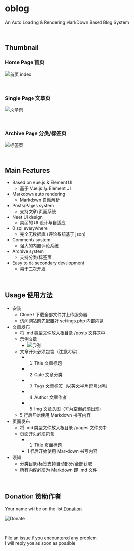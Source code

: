 # oblog
An Auto Loading &amp; Rendering MarkDown Based Blog System

<br/>

## Thumbnail
### Home Page 首页
![首页 index](https://static.ouorz.com/QQ20190512-161843@2x%202.png)

<br/>

### Single Page 文章页
![文章页](https://static.ouorz.com/QQ20190512-161858@2x%202.png)

<br/>

### Archive Page 分类/标签页
![标签页](https://static.ouorz.com/QQ20190512-162128@2x%202.png)

<br/>

## Main Features
+ Based on Vue.js & Element UI 
  - 基于 Vue.js 与 Element UI
+ Markdown auto rendering
  - Markdown 自动解析 
+ Posts/Pages system
  - 支持文章/页面系统
+ Neet UI design
  - 美丽的 UI 设计与自适应
+ 0 sql everywhere
  - 完全无数据库 (评论系统基于 json)
+ Comments system
  - 强大的内置评论系统
+ Archive system
  - 支持分类/标签页
+ Easy to do secondary development
  - 易于二次开发

<br/>

## Usage 使用方法
+ 安装
  -  Clone / 下载全部文件并上传服务器
  -  访问网站前先配置好 settings.php 内部内容
+ 文章发布
  - 将 .md 类型文件放入根目录 /posts 文件夹中
  - 示例文章
    - ![示例](https://static.ouorz.com/QQ20190512-162251@2x%202.png)
  - 文章开头必须包含（注意大写）
    - 1. Title 文章标题
    - 2. Cate 文章分类
    - 3. Tags 文章标签（以英文半角逗号分隔）
    - 4. Author 文章作者
    - 5. Img 文章头图（可为空但必须出现）
  - 5 行后开始使用 Markdown 书写内容
+ 页面发布
  - 将 .md 类型文件放入根目录 /pages 文件夹中
  - 页面开头必须包含
    - 1. Title 页面标题
    - 1 行后开始使用 Markdown 书写内容
+ 须知
  - 分类目录/标签支持自动部分/全部获取
  - 所有内容必须为 Markdown 即 .md 文件

<br/>

## Donation 赞助作者
Your name will be on the list [Donation](https://www.snapaper.com/donate)
<br/>

![Donate](https://i.loli.net/2019/02/18/5c6a80afd1e26.png)

<br/>

File an issue if you encountered any problem
<br/>
I will reply you as soon as possible